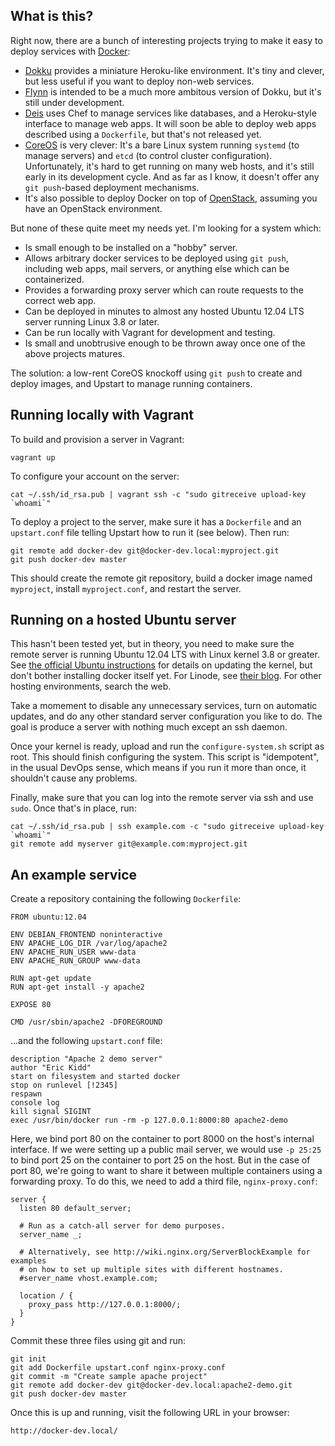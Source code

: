 ## What is this?

Right now, there are a bunch of interesting projects trying to make it easy
to deploy services with [Docker][]:

* [Dokku][] provides a miniature Heroku-like environment.  It's tiny and
  clever, but less useful if you want to deploy non-web services.
* [Flynn][] is intended to be a much more ambitous version of Dokku, but it's
  still under development.
* [Deis][] uses Chef to manage services like databases, and a Heroku-style
  interface to manage web apps.  It will soon be able to deploy web apps
  described using a `Dockerfile`, but that's not released yet.
* [CoreOS][] is very clever: It's a bare Linux system running `systemd` (to
  manage servers) and `etcd` (to control cluster configuration).
  Unfortunately, it's hard to get running on many web hosts, and it's still
  early in its development cycle.  And as far as I know, it doesn't offer
  any `git push`-based deployment mechanisms.
* It's also possible to deploy Docker on top of [OpenStack][], assuming
  you have an OpenStack environment.

But none of these quite meet my needs yet.  I'm looking for a system which:

* Is small enough to be installed on a "hobby" server.
* Allows arbitrary docker services to be deployed using `git push`,
  including web apps, mail servers, or anything else which can be
  containerized.
* Provides a forwarding proxy server which can route requests to the correct
  web app.
* Can be deployed in minutes to almost any hosted Ubuntu 12.04 LTS server
  running Linux 3.8 or later.
* Can be run locally with Vagrant for development and testing.
* Is small and unobtrusive enough to be thrown away once one of the above
  projects matures.

The solution: a low-rent CoreOS knockoff using `git push` to create and
deploy images, and Upstart to manage running containers.

[Docker]: http://www.docker.io/
[Dokku]: https://github.com/progrium/dokku
[Flynn]: https://flynn.io/
[Deis]: http://deis.io/
[CoreOS]: https://coreos.com/
[OpenStack]: https://wiki.openstack.org/wiki/Docker

## Running locally with Vagrant

To build and provision a server in Vagrant:

    vagrant up

To configure your account on the server:

    cat ~/.ssh/id_rsa.pub | vagrant ssh -c "sudo gitreceive upload-key `whoami`"

To deploy a project to the server, make sure it has a `Dockerfile` and an
`upstart.conf` file telling Upstart how to run it (see below).  Then run:

    git remote add docker-dev git@docker-dev.local:myproject.git
    git push docker-dev master

This should create the remote git repository, build a docker image named
`myproject`, install `myproject.conf`, and restart the server.

## Running on a hosted Ubuntu server

This hasn't been tested yet, but in theory, you need to make sure the
remote server is running Ubuntu 12.04 LTS with Linux kernel 3.8 or greater.
See [the official Ubuntu instructions][ubuntu] for details on updating the
kernel, but don't bother installing docker itself yet.  For Linode, see
[their blog][linode].  For other hosting environments, search the web.

Take a momement to disable any unnecessary services, turn on automatic
updates, and do any other standard server configuration you like to do.
The goal is produce a server with nothing much except an ssh daemon.

Once your kernel is ready, upload and run the `configure-system.sh` script
as root.  This should finish configuring the system.  This script is
"idempotent", in the usual DevOps sense, which means if you run it more
than once, it shouldn't cause any problems.

Finally, make sure that you can log into the remote server via ssh and use
`sudo`.  Once that's in place, run:

    cat ~/.ssh/id_rsa.pub | ssh example.com -c "sudo gitreceive upload-key `whoami`"
    git remote add myserver git@example.com:myproject.git

[ubuntu]: http://docs.docker.io/en/latest/installation/ubuntulinux/
[linode]: https://blog.linode.com/2014/01/03/docker-on-linode/

## An example service

Create a repository containing the following `Dockerfile`:

    FROM ubuntu:12.04
    
    ENV DEBIAN_FRONTEND noninteractive
    ENV APACHE_LOG_DIR /var/log/apache2
    ENV APACHE_RUN_USER www-data
    ENV APACHE_RUN_GROUP www-data
    
    RUN apt-get update
    RUN apt-get install -y apache2
    
    EXPOSE 80
    
    CMD /usr/sbin/apache2 -DFOREGROUND

...and the following `upstart.conf` file:

    description "Apache 2 demo server"
    author "Eric Kidd"
    start on filesystem and started docker
    stop on runlevel [!2345]
    respawn
    console log
    kill signal SIGINT
    exec /usr/bin/docker run -rm -p 127.0.0.1:8000:80 apache2-demo

Here, we bind port 80 on the container to port 8000 on the host's internal
interface.  If we were setting up a public mail server, we would use `-p
25:25` to bind port 25 on the container to port 25 on the host.  But in the
case of port 80, we're going to want to share it between multiple
containers using a forwarding proxy.  To do this, we need to add a third
file, `nginx-proxy.conf`:

    server {
      listen 80 default_server;
    
      # Run as a catch-all server for demo purposes.
      server_name _;
    
      # Alternatively, see http://wiki.nginx.org/ServerBlockExample for examples
      # on how to set up multiple sites with different hostnames.
      #server_name vhost.example.com;
    
      location / {
        proxy_pass http://127.0.0.1:8000/;
      }
    }

Commit these three files using git and run:

    git init
    git add Dockerfile upstart.conf nginx-proxy.conf
    git commit -m "Create sample apache project"
    git remote add docker-dev git@docker-dev.local:apache2-demo.git
    git push docker-dev master

Once this is up and running, visit the following URL in your browser:

    http://docker-dev.local/
